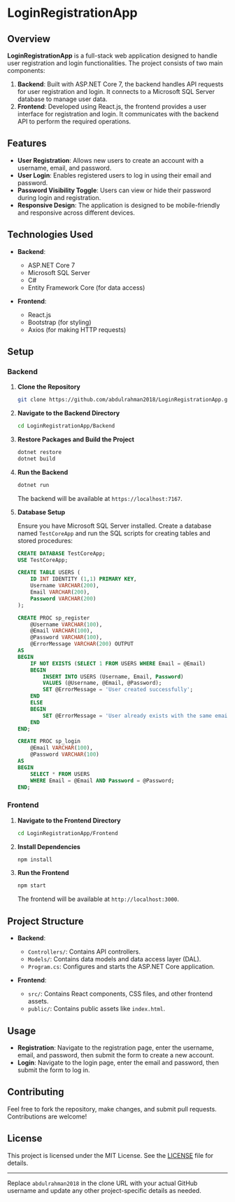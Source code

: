
# LoginRegistrationApp

## Overview

**LoginRegistrationApp** is a full-stack web application designed to handle user registration and login functionalities. The project consists of two main components:

1. **Backend**: Built with ASP.NET Core 7, the backend handles API requests for user registration and login. It connects to a Microsoft SQL Server database to manage user data.
2. **Frontend**: Developed using React.js, the frontend provides a user interface for registration and login. It communicates with the backend API to perform the required operations.

## Features

- **User Registration**: Allows new users to create an account with a username, email, and password.
- **User Login**: Enables registered users to log in using their email and password.
- **Password Visibility Toggle**: Users can view or hide their password during login and registration.
- **Responsive Design**: The application is designed to be mobile-friendly and responsive across different devices.

## Technologies Used

- **Backend**:
  - ASP.NET Core 7
  - Microsoft SQL Server
  - C#
  - Entity Framework Core (for data access)
  
- **Frontend**:
  - React.js
  - Bootstrap (for styling)
  - Axios (for making HTTP requests)

## Setup

### Backend

1. **Clone the Repository**

   ```bash
   git clone https://github.com/abdulrahman2018/LoginRegistrationApp.git
   ```

2. **Navigate to the Backend Directory**

   ```bash
   cd LoginRegistrationApp/Backend
   ```

3. **Restore Packages and Build the Project**

   ```bash
   dotnet restore
   dotnet build
   ```

4. **Run the Backend**

   ```bash
   dotnet run
   ```

   The backend will be available at `https://localhost:7167`.

5. **Database Setup**

   Ensure you have Microsoft SQL Server installed. Create a database named `TestCoreApp` and run the SQL scripts for creating tables and stored procedures:

   ```sql
   CREATE DATABASE TestCoreApp;
   USE TestCoreApp;

   CREATE TABLE USERS (
       ID INT IDENTITY (1,1) PRIMARY KEY,
       Username VARCHAR(200),
       Email VARCHAR(200),
       Password VARCHAR(200)
   );

   CREATE PROC sp_register
       @Username VARCHAR(100),
       @Email VARCHAR(100),
       @Password VARCHAR(100),
       @ErrorMessage VARCHAR(200) OUTPUT
   AS
   BEGIN
       IF NOT EXISTS (SELECT 1 FROM USERS WHERE Email = @Email)
       BEGIN
           INSERT INTO USERS (Username, Email, Password)
           VALUES (@Username, @Email, @Password);
           SET @ErrorMessage = 'User created successfully';
       END
       ELSE
       BEGIN
           SET @ErrorMessage = 'User already exists with the same email';
       END
   END;

   CREATE PROC sp_login
       @Email VARCHAR(100),
       @Password VARCHAR(100)
   AS
   BEGIN
       SELECT * FROM USERS
       WHERE Email = @Email AND Password = @Password;
   END;
   ```

### Frontend

1. **Navigate to the Frontend Directory**

   ```bash
   cd LoginRegistrationApp/Frontend
   ```

2. **Install Dependencies**

   ```bash
   npm install
   ```

3. **Run the Frontend**

   ```bash
   npm start
   ```

   The frontend will be available at `http://localhost:3000`.

## Project Structure

- **Backend**:
  - `Controllers/`: Contains API controllers.
  - `Models/`: Contains data models and data access layer (DAL).
  - `Program.cs`: Configures and starts the ASP.NET Core application.

- **Frontend**:
  - `src/`: Contains React components, CSS files, and other frontend assets.
  - `public/`: Contains public assets like `index.html`.

## Usage

- **Registration**: Navigate to the registration page, enter the username, email, and password, then submit the form to create a new account.
- **Login**: Navigate to the login page, enter the email and password, then submit the form to log in.

## Contributing

Feel free to fork the repository, make changes, and submit pull requests. Contributions are welcome!

## License

This project is licensed under the MIT License. See the [LICENSE](LICENSE) file for details.

---

Replace `abdulrahman2018` in the clone URL with your actual GitHub username and update any other project-specific details as needed.
